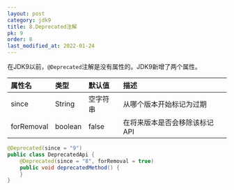 ```yaml
---
layout: post
category: jdk9
title: 8.Deprecated注解
pk: 9
order: 8
last_modified_at: 2022-01-24
---
```


在JDK9以前，`@Deprecated`注解是没有属性的。JDK9新增了两个属性。

|属性名|类型|默认值|描述|
|:---|:---|:---|:---|
|since|String|空字符串|从哪个版本开始标记为过期|
|forRemoval|boolean|false|在将来版本是否会移除该标记API|

```java
@Deprecated(since = "9")
public class DeprecatedApi {
    @Deprecated(since = "8", forRemoval = true)
    public void deprecatedMethod() {
    }
}
```